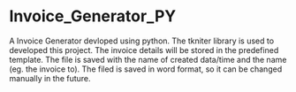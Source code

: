 # Invoice_Generator_PY
A Invoice Generator devloped using python.
The tkniter library is used to developed this project.
The invoice details will be stored in the predefined template.
The file is saved with the name of created data/time and the name (eg. the invoice to).
The filed is saved in word format, so it can be changed manually in the future.
